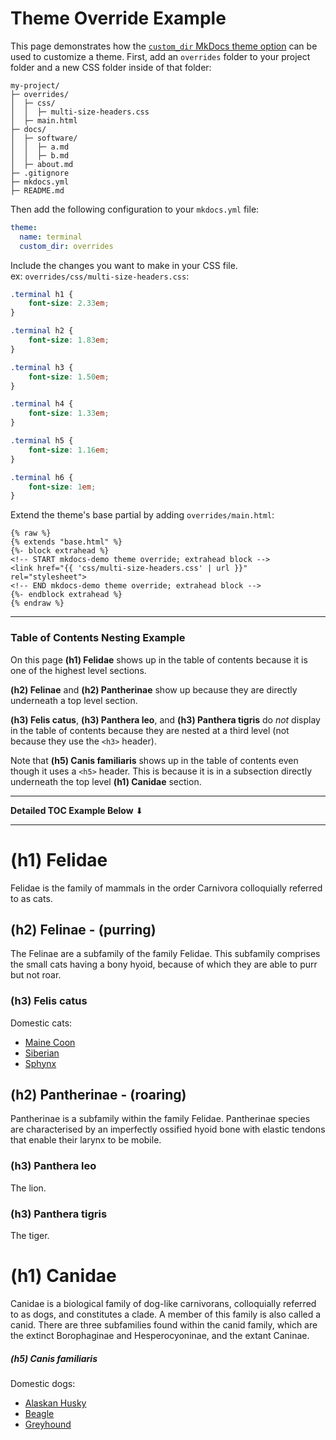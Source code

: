 # Theme Override Example

This page demonstrates how the [`custom_dir` MkDocs theme option](https://www.mkdocs.org/user-guide/customizing-your-theme/#using-the-theme-custom_dir) can be used to customize a theme.  First, add an `overrides` folder to your project folder and a new CSS folder inside of that folder:

```text
my-project/
├─ overrides/
│  ├─ css/
│  │  ├─ multi-size-headers.css
│  ├─ main.html
├─ docs/
│  ├─ software/
│  │  ├─ a.md
│  │  ├─ b.md
│  ├─ about.md
├─ .gitignore
├─ mkdocs.yml
├─ README.md
```

Then add the following configuration to your `mkdocs.yml` file:
```yaml
theme:
  name: terminal
  custom_dir: overrides
```

Include the changes you want to make in your CSS file.  
ex: `overrides/css/multi-size-headers.css`:

```css
.terminal h1 {
    font-size: 2.33em;
}

.terminal h2 {
    font-size: 1.83em;
}

.terminal h3 {
    font-size: 1.50em;
}

.terminal h4 {
    font-size: 1.33em;
}

.terminal h5 {
    font-size: 1.16em;
}

.terminal h6 {
    font-size: 1em;
}
```

Extend the theme's base partial by adding `overrides/main.html`:
```jinja2
{% raw %}
{% extends "base.html" %} 
{%- block extrahead %}
<!-- START mkdocs-demo theme override; extrahead block -->
<link href="{{ 'css/multi-size-headers.css' | url }}" rel="stylesheet">
<!-- END mkdocs-demo theme override; extrahead block -->
{%- endblock extrahead %}
{% endraw %}
```
---

### Table of Contents Nesting Example
On this page **(h1) Felidae** shows up in the table of contents because it is one of the highest level sections.  

**(h2) Felinae** and **(h2) Pantherinae** show up because they are directly underneath a top level section.  

**(h3) Felis catus**, **(h3) Panthera leo**, and **(h3) Panthera tigris** do *not* display in the table of contents because they are nested at a third level (not because they use the `<h3>` header).  

Note that **(h5) Canis familiaris** shows up in the table of contents even though it uses a `<h5>` header.  This is because it is in a subsection directly underneath the top level **(h1) Canidae** section.

<hr>
<strong>Detailed TOC Example Below</strong> <span>&#11015;</span>
<hr>

# (h1) Felidae 

Felidae is the family of mammals in the order Carnivora colloquially referred to as cats.

## (h2) Felinae - (purring)
The Felinae are a subfamily of the family Felidae. This subfamily comprises the small cats having a bony hyoid, because of which they are able to purr but not roar.

### (h3) Felis catus
Domestic cats:  
- [Maine Coon](https://en.wikipedia.org/wiki/Maine_Coon)  
- [Siberian](https://en.wikipedia.org/wiki/Siberian_cat)  
- [Sphynx](https://en.wikipedia.org/wiki/Sphynx_cat)  

## (h2) Pantherinae - (roaring)
Pantherinae is a subfamily within the family Felidae.  Pantherinae species are characterised by an imperfectly ossified hyoid bone with elastic tendons that enable their larynx to be mobile.

### (h3) Panthera leo 
The lion.

### (h3) Panthera tigris 
The tiger.

# (h1) Canidae

Canidae is a biological family of dog-like carnivorans, colloquially referred to as dogs, and constitutes a clade. A member of this family is also called a canid.  There are three subfamilies found within the canid family, which are the extinct Borophaginae and Hesperocyoninae, and the extant Caninae.

##### (h5) Canis familiaris
Domestic dogs:  
- [Alaskan Husky](https://en.wikipedia.org/wiki/Alaskan_husky)  
- [Beagle](https://en.wikipedia.org/wiki/Beagle)  
- [Greyhound](https://en.wikipedia.org/wiki/Greyhound)  




